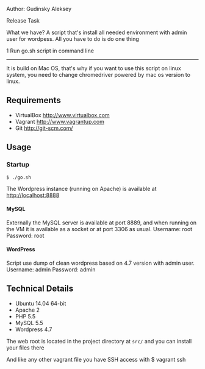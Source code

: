 
Author: Gudinsky Aleksey

Release Task

What we have? 
A script that's install all needed environment with admin user for wordpess.
All you have to do is do one thing

1 Run go.sh script in command line

-------------------------------------------------------------------------------------
 It is build on Mac OS, that's why if you want to use this script on linux system, 
 you need to change chromedriver powered by mac os version to linux. 

Requirements
------------
* VirtualBox <http://www.virtualbox.com>
* Vagrant <http://www.vagrantup.com>
* Git <http://git-scm.com/>

Usage
-----
### Startup
	$ ./go.sh

The Wordpress instance (running on Apache) is available at [http://localhost:8888](http://localhost:8888)

#### MySQL
Externally the MySQL server is available at port 8889, and when running on the VM it is available as a socket or at port 3306 as usual.
Username: root
Password: root

#### WordPress
Script use dump of clean wordpress based on 4.7 version with admin user.
Username: admin
Password: admin

Technical Details
-----------------
* Ubuntu 14.04 64-bit
* Apache 2
* PHP 5.5
* MySQL 5.5
* Wordpress 4.7

The web root is located in the project directory at `src/` and you can install your files there

And like any other vagrant file you have SSH access with
	$ vagrant ssh
